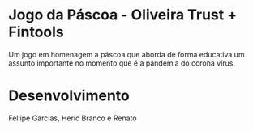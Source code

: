 # Jogo da Páscoa - Oliveira Trust + Fintools
Um jogo em homenagem a páscoa que aborda de forma educativa um assunto importante no momento que é a pandemia do corona vírus.

# Desenvolvimento
Fellipe Garcias, Heric Branco e Renato
